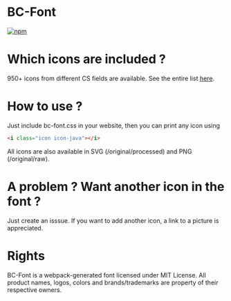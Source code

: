 # BC-Font

[![npm](https://img.shields.io/npm/v/bc-font)](https://www.npmjs.com/package/bc-font)

# Which icons are included ?

950+ icons from different CS fields are available.
See the entire list [here](https://bchoubert.github.io/bc-font/index.html).

# How to use ?

Just include bc-font.css in your website, then you can print any icon using

```html
<i class="icon icon-java"></i>
```

All icons are also available in SVG (/original/processed) and PNG (/original/raw).

# A problem ? Want another icon in the font ?

Just create an isssue.
If you want to add another icon, a link to a picture is appreciated.

# Rights

BC-Font is a webpack-generated font licensed under MIT License.
All product names, logos, colors and brands/trademarks are property of their respective owners.


